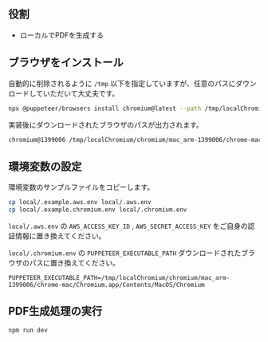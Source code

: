 ## 役割

- ローカルでPDFを生成する

## ブラウザをインストール

自動的に削除されるように `/tmp` 以下を指定していますが、任意のパスにダウンロードしていただいて大丈夫です。

```bash
npx @puppeteer/browsers install chromium@latest --path /tmp/localChromium
```

実装後にダウンロードされたブラウザのパスが出力されます。

```bash
chromium@1399006 /tmp/localChromium/chromium/mac_arm-1399006/chrome-mac/Chromium.app/Contents/MacOS/Chromium
```

## 環境変数の設定

環境変数のサンプルファイルをコピーします。

```bash
cp local/.example.aws.env local/.aws.env
cp local/.example.chromium.env local/.chromium.env
```

`local/.aws.env` の `AWS_ACCESS_KEY_ID` , `AWS_SECRET_ACCESS_KEY` をご自身の認証情報に置き換えてください。

`local/.chromium.env` の `PUPPETEER_EXECUTABLE_PATH` ダウンロードされたブラウザのパスに置き換えてください。

```.env
PUPPETEER_EXECUTABLE_PATH=/tmp/localChromium/chromium/mac_arm-1399006/chrome-mac/Chromium.app/Contents/MacOS/Chromium
```

## PDF生成処理の実行

```bash
npm run dev
```